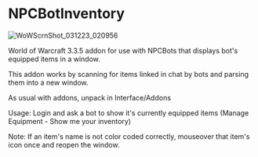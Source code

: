 # NPCBotInventory
![WoWScrnShot_031223_020956](https://user-images.githubusercontent.com/50698894/224517170-1b61be47-9b9d-43c6-8267-1eb0d972d4b3.jpg)

World of Warcraft 3.3.5 addon for use with NPCBots that displays bot's equipped items in a window.

This addon works by scanning for items linked in chat by bots and parsing them into a new window.

As usual with addons, unpack in Interface/Addons

Usage: Login and ask a bot to show it's currently equipped items (Manage Equipment - Show me your inventory)

Note: If an item's name is not color coded correctly, mouseover that item's icon once and reopen the window.  

